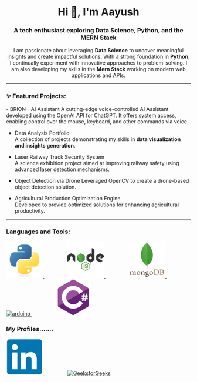 <h1 align="center">Hi 👋, I'm Aayush</h1>
<h3 align="center">A tech enthusiast exploring Data Science, Python, and the MERN Stack</h3>


<p align="center">
I am passionate about leveraging <b>Data Science</b> to uncover meaningful insights and create impactful solutions.  
With a strong foundation in <b>Python</b>, I continually experiment with innovative approaches to problem-solving.  
I am also developing my skills in the <b> Mern Stack</b> working on modern web applications and APIs.  
</p>

---

<h3 align="left">✨ Featured Projects:</h3>
- BRION - AI Assistant 
  A cutting-edge voice-controlled AI Assistant developed using the OpenAI API for ChatGPT.  
  It offers system access, enabling control over the mouse, keyboard, and other commands via voice.  

- Data Analysis Portfolio  
  A collection of projects demonstrating my skills in <b>data visualization and insights generation</b>.  

- Laser Railway Track Security System  
  A science exhibition project aimed at improving railway safety using advanced laser detection mechanisms.  

- Object Detection via Drone
  Leveraged OpenCV to create a drone-based object detection solution.  

- Agricultural Production Optimization Engine  
  Developed to provide optimized solutions for enhancing agricultural productivity.

---

<h3 align="left">Languages and Tools:</h3>
<p>
  <a href="https://www.python.org" target="_blank">
    <img src="https://raw.githubusercontent.com/devicons/devicon/master/icons/python/python-original.svg" alt="Python" width="100" height="100"/>
  </a>
  &nbsp; &nbsp;
  &nbsp; &nbsp;
  &nbsp; &nbsp;
  &nbsp; &nbsp;
  <a href="https://nodejs.org" target="_blank">
    <img src="https://raw.githubusercontent.com/devicons/devicon/master/icons/nodejs/nodejs-original-wordmark.svg" alt="Node.js" width="100" height="100"/>
  </a>
  &nbsp; &nbsp;
  &nbsp; &nbsp;
  &nbsp; &nbsp;
  &nbsp; &nbsp;
  <a href="https://www.mongodb.com/" target="_blank">
    <img src="https://raw.githubusercontent.com/devicons/devicon/master/icons/mongodb/mongodb-original-wordmark.svg" alt="MongoDB" width="100" height="100"/>
  </a>
  &nbsp; &nbsp;
  &nbsp; &nbsp;
  &nbsp; &nbsp;
  &nbsp; &nbsp;
  <a href="https://www.arduino.cc/" target="_blank" rel="noreferrer">
    <img src="https://cdn.worldvectorlogo.com/logos/arduino-1.svg" alt="arduino" width="100" height="100"/>
  </a>
  &nbsp; &nbsp;
  &nbsp; &nbsp;
  &nbsp; &nbsp;
  &nbsp; &nbsp;
  <a href="https://www.w3schools.com/cs/" target="_blank" rel="noreferrer"> 
   <img src="https://raw.githubusercontent.com/devicons/devicon/master/icons/csharp/csharp-original.svg" alt="csharp" width="100" height="100"/> 
  </a> 
</p>

<h3 align="left">My Profiles.......</h3>
<p>
  <a href="https://www.linkedin.com/in/your-profile" target="_blank">
    <img src="https://raw.githubusercontent.com/devicons/devicon/master/icons/linkedin/linkedin-original.svg" alt="LinkedIn" width="100" height="100"/>
  </a>
  &nbsp; &nbsp;
  &nbsp; &nbsp;
  &nbsp; &nbsp;
  &nbsp; &nbsp;
  <a href="https://auth.geeksforgeeks.org/user/your-profile" target="_blank">
    <img src="https://upload.wikimedia.org/wikipedia/commons/4/43/GeeksforGeeks.svg" alt="GeeksforGeeks" width="100" height="100"/>
  </a>
</p>
